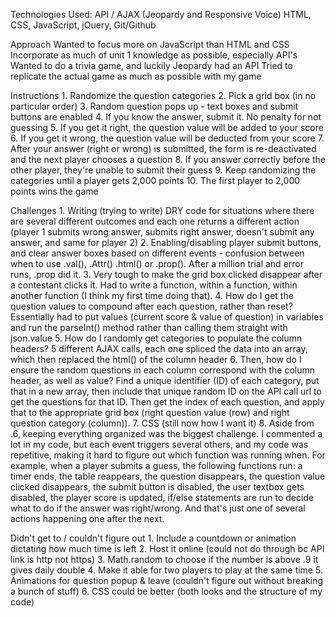 Technologies Used:
	API / AJAX (Jeopardy and Responsive Voice)
	HTML, CSS, JavaScript, jQuery, Git/Github

Approach
	Wanted to focus more on JavaScript than HTML and CSS
	Incorporate as much of unit 1 knowledge as possible, especially API's
	Wanted to do a trivia game, and luckily Jeopardy had an API
	Tried to replicate the actual game as much as possible with my game

Instructions
	1. Randomize the question categories
	2. Pick a grid box (in no particular order)
	3. Random question pops up - text boxes and submit buttons are enabled
	4. If you know the answer, submit it. No penalty for not guessing
	5. If you get it right, the question value will be added to your score
	6. If you get it wrong, the question value will be deducted from your score
	7. After your answer (right or wrong) is submitted, the form is re-deactivated and the next player chooses a question
	8. If you answer correctly before the other player, they're unable to submit their guess
	9. Keep randomizing the categories until a player gets 2,000 points
	10. The first player to 2,000 points wins the game


Challenges
	1. Writing (trying to write) DRY code for situations where there are several different outcomes and each one returns a different action (player 1 submits wrong answer, submits right answer, doesn't submit any answer, and same for player 2)
	2. Enabling/disabling player submit buttons, and clear answer boxes based on different events - confusion between when to use .val(), .Attr() .html() or .prop(). After a million trial and error runs, .prop did it.
	3. Very tough to make the grid box clicked disappear after a contestant clicks it. Had to write a function, within a function, within another function (I think my first time doing that).
	4. How do I get the question values to compound after each question, rather than reset? Essentially had to put values (current score & value of question) in variables and run the parseInt() method rather than calling them straight with json.value
	5. How do I randomly get categories to populate the column headers? 5 different AJAX calls, each one spliced the data into an array, which then replaced the html() of the column header
	6. Then, how do I ensure the random questions in each column correspond with the column header, as well as value? Find a unique identifier (ID) of each category, put that in a new array, then include that unique random ID on the API call url to get the questions for that ID. Then get the index of each question, and apply that to the appropriate grid box (right question value (row) and right question category (column)).
	7. CSS (still now how I want it)
	8. Aside from .6, keeping everything organized was the biggest challenge. I commented a lot in my code, but each event triggers several others, and my code was repetitive, making it hard to figure out which function was running when. For example, when a player submits a guess, the following functions run: a timer ends, the table reappears, the question disappears, the question value clicked disappears, the submit button is disabled, the user textbox gets disabled, the player score is updated, if/else statements are run to decide what to do if the answer was right/wrong. And that's just one of several actions happening one after the next.


Didn't get to / couldn't figure out
	1. Include a countdown or animation dictating how much time is left
	2. Host it online (could not do through bc API link is http not https)
	3. Math.random to choose if the number is above .9 it gives daily double
	4. Make it able for two players to play at the same time
	5. Animations for question popup & leave (couldn't figure out without breaking a bunch of stuff)
	6. CSS could be better (both looks and the structure of my code)
